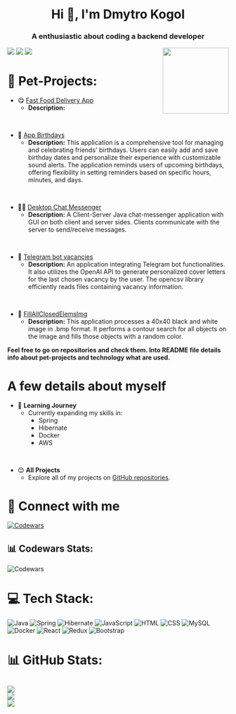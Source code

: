 <h1 align="center">Hi 👋, I'm Dmytro Kogol</h1>

<h3 align="center">A enthusiastic about coding a backend developer</h3>

<img align="right" height="150" src="https://i0.wp.com/pixelbox.ru/wp-content/uploads/2021/10/gif-for-steam-pixelbox.ru-8.gif?w=900&ssl=1"  />

![](https://img.shields.io/github/followers/dima666Sik.svg?style=social)
![](https://img.shields.io/github/stars/dima666Sik/dima666Sik.svg?style=social)
![](https://visitcount.itsvg.in/api?id=dima666Sik&icon=0&color=0)

# 🎯 Pet-Projects:

- 😋 [Fast Food Delivery App](https://github.com/dima666Sik/Fast-Food-Delivery-App)
    - **Description:**

<br>

- 🎈 [App Birthdays](https://github.com/dima666Sik/AppBirthdays)
    - **Description:** This application is a comprehensive tool for managing and celebrating friends' birthdays.
      Users can easily add and save birthday dates and personalize their experience with customizable sound alerts.
      The application reminds users of upcoming birthdays, offering flexibility in setting reminders based on specific
      hours, minutes, and days.

<br>

- 👨‍💻 [Desktop Chat Messenger](https://github.com/dima666Sik/Desktop-Chat-Messenger)
    - **Description:** A Client-Server Java chat-messenger application with GUI on both client and server sides. Clients
      communicate with the server to send/receive messages.

<br>

- 🤖 [Telegram bot vacancies](https://github.com/dima666Sik/telegram-bot-vacancies)
    - **Description:** An application integrating Telegram bot functionalities. It also utilizes the OpenAI API to
      generate personalized cover letters for the last chosen vacancy by the user. The opencsv library efficiently reads
      files containing vacancy information.

<br>

- 🎨 [FillAllClosedElemsImg](https://github.com/dima666Sik/FillAllClosedElemsImg)
    - **Description:** This application processes a 40x40 black and white image in .bmp format. It performs a contour
      search for all objects on the image and fills those objects with a random color.

**Feel free to go on repositories and check them.
Into README file details info about pet-projects and technology what are used.**

# A few details about myself

- 🌱 **Learning Journey**
    - Currently expanding my skills in:
        - Spring
        - Hibernate
        - Docker
        - AWS

<br>

- 😊 **All Projects**
    - Explore all of my projects on [GitHub repositories](https://github.com/dima666Sik?tab=repositories).

<!--<br>-->
<!--<br>-->
<!-- - 📄 Know about my experiences [fail link](fail link)-->

# 📱 Connect with me

[![Codewars](https://img.shields.io/badge/codewars-black?style=for-the-badge&logo=codewars&logoColor=#B1361E)](https://www.codewars.com/users/lazyness)

## 📊 Codewars Stats:

![Codewars](https://github.r2v.ch/codewars?user=lazyness&name=true&top_languages=true&stroke=%23b36244&theme=gradient)

# 💻 Tech Stack:

![Java](https://img.shields.io/badge/java-%23ED8B00.svg?style=for-the-badge&logo=openjdk&logoColor=white)
![Spring](https://img.shields.io/badge/spring-%236DB33F.svg?style=for-the-badge&logo=spring&logoColor=white)
![Hibernate](https://img.shields.io/badge/hibernate-black?style=for-the-badge&logo=hibernate&logoColor=#59666C)
![JavaScript](https://img.shields.io/badge/javascript-%23323330.svg?style=for-the-badge&logo=javascript&logoColor=%23F7DF1E)
![HTML](https://img.shields.io/badge/html5-black?style=for-the-badge&logo=html5&logoColor=#E34F26)
![CSS](https://img.shields.io/badge/Css3-black?style=for-the-badge&logo=css3&logoColor=#1572B6)
![MySQL](https://img.shields.io/badge/mysql-%2300000f.svg?style=for-the-badge&logo=mysql&logoColor=white)
![Docker](https://img.shields.io/badge/docker-%230db7ed.svg?style=for-the-badge&logo=docker&logoColor=white)
![React](https://img.shields.io/badge/react-%2320232a.svg?style=for-the-badge&logo=react&logoColor=%2361DAFB)
![Redux](https://img.shields.io/badge/Redux-black?style=for-the-badge&logo=redux&logoColor=#764ABC)
![Bootstrap](https://img.shields.io/badge/bootstrap-black?style=for-the-badge&logo=bootstrap&logoColor=#7952B3)

# 📊 GitHub Stats:

![](https://github-readme-stats.vercel.app/api?username=dima666Sik&theme=dark&hide_border=false&include_all_commits=false&count_private=false)<br/>
![](https://github-readme-streak-stats.herokuapp.com/?user=dima666Sik&theme=dark&hide_border=false)<br/>
![](https://github-readme-stats.vercel.app/api/top-langs/?username=dima666Sik&theme=dark&hide_border=false&include_all_commits=false&count_private=false&layout=compact)
---


